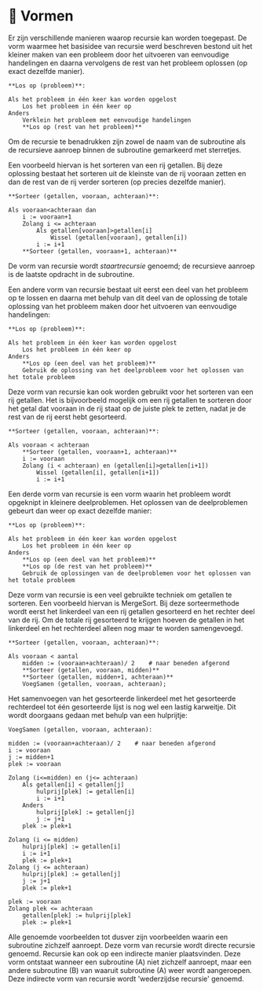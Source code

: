 # :green_book: Vormen

Er zijn verschillende manieren waarop recursie kan worden toegepast. De vorm waarmee het basisidee van recursie werd beschreven bestond uit het kleiner maken van een probleem door het uitvoeren van eenvoudige handelingen en daarna vervolgens de rest van het probleem oplossen (op exact dezelfde manier).

``` {1,7}
**Los op (probleem)**:

Als het probleem in één keer kan worden opgelost
    Los het probleem in één keer op
Anders
    Verklein het probleem met eenvoudige handelingen
    **Los op (rest van het probleem)**
```

Om de recursie te benadrukken zijn zowel de naam van de subroutine als de recursieve aanroep binnen de subroutine gemarkeerd met sterretjes.

Een voorbeeld hiervan is het sorteren van een rij getallen. Bij deze oplossing bestaat het sorteren uit de kleinste van de rij vooraan zetten en dan de rest van de rij verder sorteren (op precies dezelfde manier).

``` {1,9}
**Sorteer (getallen, vooraan, achteraan)**:

Als vooraan<achteraan dan
    i := vooraan+1
    Zolang i <= achteraan
        Als getallen[vooraan]>getallen[i]
            Wissel (getallen[vooraan], getallen[i])
        i := i+1
    **Sorteer (getallen, vooraan+1, achteraan)**  
```

De vorm van recursie wordt *staartrecursie* genoemd; de recursieve aanroep is de laatste opdracht in de subroutine.


Een andere vorm van recursie bestaat uit eerst een deel van het probleem op te lossen en daarna met behulp van dit deel van de oplossing de totale oplossing van het probleem maken door het uitvoeren van eenvoudige handelingen:

``` {1,6}
**Los op (probleem)**:

Als het probleem in één keer kan worden opgelost
    Los het probleem in één keer op
Anders
    **Los op (een deel van het probleem)**
    Gebruik de oplossing van het deelprobleem voor het oplossen van het totale probleem	
```
 
Deze vorm van recursie kan ook worden gebruikt voor het sorteren van een rij getallen. Het is bijvoorbeeld mogelijk om een rij getallen te sorteren door het getal dat vooraan in de rij staat op de juiste plek te zetten, nadat je de rest van de rij eerst hebt gesorteerd.

``` {1,4}
**Sorteer (getallen, vooraan, achteraan)**:

Als vooraan < achteraan
    **Sorteer (getallen, vooraan+1, achteraan)**
    i := vooraan
    Zolang (i < achteraan) en (getallen[i]>getallen[i+1])
        Wissel (getallen[i], getallen[i+1])
        i := i+1
```


Een derde vorm van recursie is een vorm waarin het probleem wordt opgeknipt in kleinere deelproblemen. Het oplossen van de deelproblemen gebeurt dan weer op exact dezelfde manier:

``` {1,6,7}
**Los op (probleem)**:

Als het probleem in één keer kan worden opgelost
    Los het probleem in één keer op
Anders
    **Los op (een deel van het probleem)**
    **Los op (de rest van het probleem)**
    Gebruik de oplossingen van de deelproblemen voor het oplossen van het totale probleem
```
 
Deze vorm van recursie is een veel gebruikte techniek om getallen te sorteren. Een voorbeeld hiervan is MergeSort. Bij deze sorteermethode wordt eerst het linkerdeel van een rij getallen gesorteerd en het rechter deel van de rij. Om de totale rij gesorteerd te krijgen hoeven de getallen in het linkerdeel en het rechterdeel alleen nog maar te worden samengevoegd.

``` {1,5,6}
**Sorteer (getallen, vooraan, achteraan)**:

Als vooraan < aantal
    midden := (vooraan+achteraan)/ 2    # naar beneden afgerond
    **Sorteer (getallen, vooraan, midden)**
    **Sorteer (getallen, midden+1, achteraan)**
    VoegSamen (getallen, vooraan, achteraan);
```

Het samenvoegen van het gesorteerde linkerdeel met het gesorteerde rechterdeel tot één gesorteerde lijst is nog wel een lastig karweitje. Dit wordt doorgaans gedaan met behulp van een hulprijtje:

```
VoegSamen (getallen, vooraan, achteraan):

midden := (vooraan+achteraan)/ 2    # naar beneden afgerond
i := vooraan
j := midden+1
plek := vooraan

Zolang (i<=midden) en (j<= achteraan)
    Als getallen[i] < getallen[j]
        hulprij[plek] := getallen[i]
        i := i+1
    Anders
        hulprij[plek] := getallen[j]
        j := j+1
    plek := plek+1

Zolang (i <= midden)
    hulprij[plek] := getallen[i]
    i := i+1
    plek := plek+1
Zolang (j <= achteraan)
    hulprij[plek] := getallen[j]
    j := j+1
    plek := plek+1

plek := vooraan
Zolang plek <= achteraan
    getallen[plek] := hulprij[plek]
    plek := plek+1
```


Alle genoemde voorbeelden tot dusver zijn voorbeelden waarin een subroutine zichzelf aanroept. Deze vorm van recursie wordt directe recursie genoemd. Recursie kan ook op een indirecte manier plaatsvinden. Deze vorm ontstaat wanneer een subroutine (A) niet zichzelf aanroept, maar een andere subroutine (B) van waaruit subroutine (A) weer wordt aangeroepen. Deze indirecte vorm van recursie wordt 'wederzijdse recursie' genoemd.